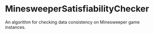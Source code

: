 # MinesweeperSatisfiabilityChecker
An algorithm for checking data consistency on Minesweeper game instances.
